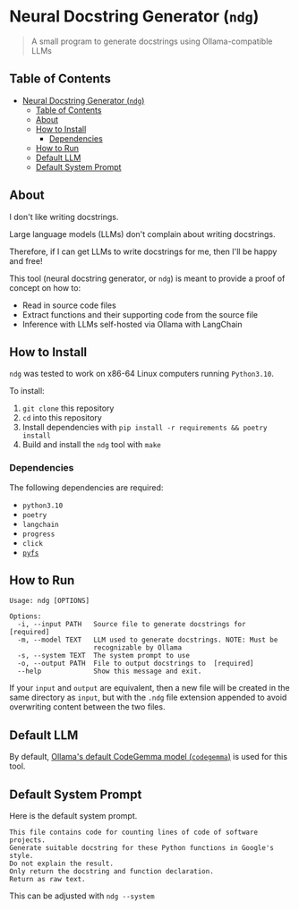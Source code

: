 # Neural Docstring Generator (`ndg`)

> A small program to generate docstrings using Ollama-compatible LLMs

## Table of Contents

- [Neural Docstring Generator (`ndg`)](#neural-docstring-generator-ndg)
  - [Table of Contents](#table-of-contents)
  - [About](#about)
  - [How to Install](#how-to-install)
    - [Dependencies](#dependencies)
  - [How to Run](#how-to-run)
  - [Default LLM](#default-llm)
  - [Default System Prompt](#default-system-prompt)

## About

I don't like writing docstrings.

Large language models (LLMs) don't complain about writing docstrings.

Therefore, if I can get LLMs to write docstrings for me, then I'll be happy and
free!

This tool (neural docstring generator, or `ndg`) is meant to provide a proof of
concept on how to:

- Read in source code files
- Extract functions and their supporting code from the source file
- Inference with LLMs self-hosted via Ollama with LangChain

## How to Install

`ndg` was tested to work on x86-64 Linux computers running `Python3.10`.

To install:

1. `git clone` this repository
1. `cd` into this repository
1. Install dependencies with `pip install -r requirements && poetry install`
1. Build and install the `ndg` tool with `make`

### Dependencies

The following dependencies are required:

- `python3.10`
- `poetry`
- `langchain`
- `progress`
- `click`
- [`pyfs`](https://github.com/NicholasSynovic/python-fs-utils%22)

## How to Run

```shell
Usage: ndg [OPTIONS]

Options:
  -i, --input PATH   Source file to generate docstrings for  [required]
  -m, --model TEXT   LLM used to generate docstrings. NOTE: Must be
                     recognizable by Ollama
  -s, --system TEXT  The system prompt to use
  -o, --output PATH  File to output docstrings to  [required]
  --help             Show this message and exit.
```

If your `input` and `output` are equivalent, then a new file will be created in
the same directory as `input`, but with the `.ndg` file extension appended to
avoid overwriting content between the two files.

## Default LLM

By default,
[Ollama's default CodeGemma model (`codegemma`)](https://ollama.com/library/codegemma)
is used for this tool.

## Default System Prompt

Here is the default system prompt.

```text
This file contains code for counting lines of code of software projects.
Generate suitable docstring for these Python functions in Google's style.
Do not explain the result.
Only return the docstring and function declaration.
Return as raw text.
```

This can be adjusted with `ndg --system`
